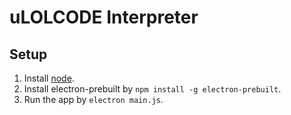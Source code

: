 # uLOLCODE Interpreter 

## Setup

1. Install [node](https://nodejs.org/).
2. Install electron-prebuilt by `npm install -g electron-prebuilt`.
3. Run the app by `electron main.js`.